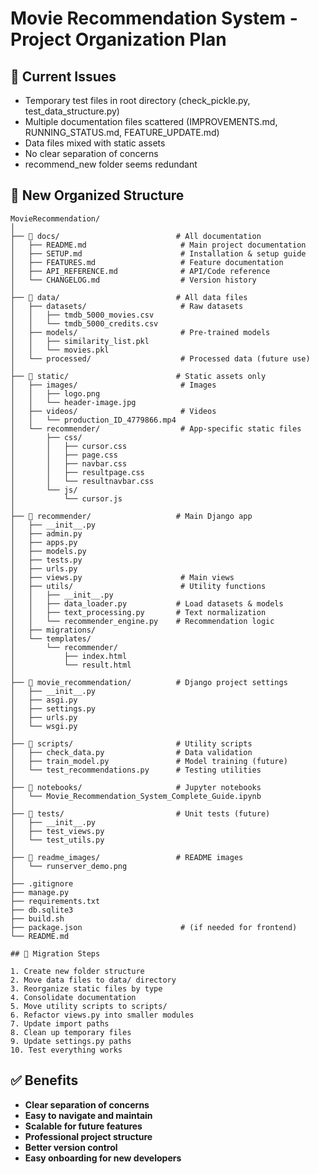 # Movie Recommendation System - Project Organization Plan

## 🎯 Current Issues
- Temporary test files in root directory (check_pickle.py, test_data_structure.py)
- Multiple documentation files scattered (IMPROVEMENTS.md, RUNNING_STATUS.md, FEATURE_UPDATE.md)
- Data files mixed with static assets
- No clear separation of concerns
- recommend_new folder seems redundant

## 📁 New Organized Structure

```
MovieRecommendation/
│
├── 📁 docs/                          # All documentation
│   ├── README.md                     # Main project documentation
│   ├── SETUP.md                      # Installation & setup guide
│   ├── FEATURES.md                   # Feature documentation
│   ├── API_REFERENCE.md              # API/Code reference
│   └── CHANGELOG.md                  # Version history
│
├── 📁 data/                          # All data files
│   ├── datasets/                     # Raw datasets
│   │   ├── tmdb_5000_movies.csv
│   │   └── tmdb_5000_credits.csv
│   ├── models/                       # Pre-trained models
│   │   ├── similarity_list.pkl
│   │   └── movies.pkl
│   └── processed/                    # Processed data (future use)
│
├── 📁 static/                        # Static assets only
│   ├── images/                       # Images
│   │   ├── logo.png
│   │   └── header-image.jpg
│   ├── videos/                       # Videos
│   │   └── production_ID_4779866.mp4
│   └── recommender/                  # App-specific static files
│       ├── css/
│       │   ├── cursor.css
│       │   ├── page.css
│       │   ├── navbar.css
│       │   ├── resultpage.css
│       │   └── resultnavbar.css
│       └── js/
│           └── cursor.js
│
├── 📁 recommender/                   # Main Django app
│   ├── __init__.py
│   ├── admin.py
│   ├── apps.py
│   ├── models.py
│   ├── tests.py
│   ├── urls.py
│   ├── views.py                      # Main views
│   ├── utils/                        # Utility functions
│   │   ├── __init__.py
│   │   ├── data_loader.py           # Load datasets & models
│   │   ├── text_processing.py       # Text normalization
│   │   └── recommender_engine.py    # Recommendation logic
│   ├── migrations/
│   └── templates/
│       └── recommender/
│           ├── index.html
│           └── result.html
│
├── 📁 movie_recommendation/          # Django project settings
│   ├── __init__.py
│   ├── asgi.py
│   ├── settings.py
│   ├── urls.py
│   └── wsgi.py
│
├── 📁 scripts/                       # Utility scripts
│   ├── check_data.py                # Data validation
│   ├── train_model.py               # Model training (future)
│   └── test_recommendations.py      # Testing utilities
│
├── 📁 notebooks/                     # Jupyter notebooks
│   └── Movie_Recommendation_System_Complete_Guide.ipynb
│
├── 📁 tests/                         # Unit tests (future)
│   ├── __init__.py
│   ├── test_views.py
│   └── test_utils.py
│
├── 📁 readme_images/                 # README images
│   └── runserver_demo.png
│
├── .gitignore
├── manage.py
├── requirements.txt
├── db.sqlite3
├── build.sh
├── package.json                      # (if needed for frontend)
└── README.md

## 🔄 Migration Steps

1. Create new folder structure
2. Move data files to data/ directory
3. Reorganize static files by type
4. Consolidate documentation
5. Move utility scripts to scripts/
6. Refactor views.py into smaller modules
7. Update import paths
8. Clean up temporary files
9. Update settings.py paths
10. Test everything works
```

## ✅ Benefits

- **Clear separation of concerns**
- **Easy to navigate and maintain**
- **Scalable for future features**
- **Professional project structure**
- **Better version control**
- **Easy onboarding for new developers**
